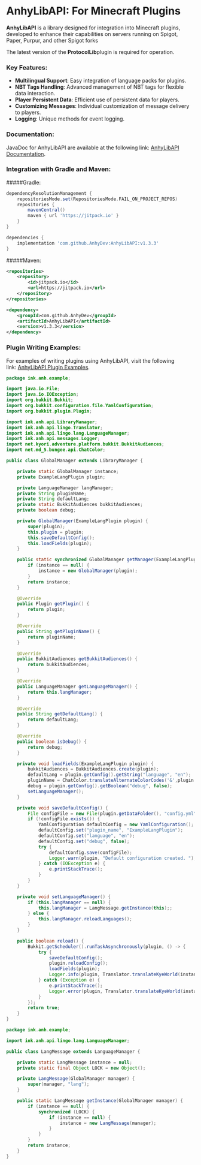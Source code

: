 # AnhyLibAPI: For Minecraft Plugins

**AnhyLibAPI** is a library designed for integration into Minecraft plugins, developed to enhance their capabilities on servers running on Spigot, Paper, Purpur, and other Spigot forks

The latest version of the **ProtocolLib**plugin is required for operation.


### Key Features:

*   **Multilingual Support**: Easy integration of language packs for plugins.
*   **NBT Tags Handling**: Advanced management of NBT tags for flexible data interaction.
*   **Player Persistent Data**: Efficient use of persistent data for players.
*   **Customizing Messages**: Individual customization of message delivery to players.
*   **Logging**: Unique methods for event logging.


### Documentation:

JavaDoc for AnhyLibAPI are available at the following link: [AnhyLibAPI Documentation](https://dev.anh.ink/anhylibapi/javadoc/).


### Integration with Gradle and Maven:

#####Gradle:

```groovy
dependencyResolutionManagement {
    repositoriesMode.set(RepositoriesMode.FAIL_ON_PROJECT_REPOS)
    repositories {
        mavenCentral()
        maven { url 'https://jitpack.io' }
    }
}
```
```groovy
dependencies {
    implementation 'com.github.AnhyDev:AnhyLibAPI:v1.3.3'
}
```

#####Maven:

```xml
<repositories>
    <repository>
        <id>jitpack.io</id>
        <url>https://jitpack.io</url>
    </repository>
</repositories>
```
```xml
<dependency>
    <groupId>com.github.AnhyDev</groupId>
    <artifactId>AnhyLibAPI</artifactId>
    <version>v1.3.3</version>
</dependency>
```

### Plugin Writing Examples:

For examples of writing plugins using AnhyLibAPI, visit the following link: [AnhyLibAPI Plugin Examples](https://github.com/AnhyDev/ResourcesHub/tree/main/AnhyLibAPI/examples/ExampleLangPlugin).

```java
package ink.anh.example;

import java.io.File;
import java.io.IOException;
import org.bukkit.Bukkit;
import org.bukkit.configuration.file.YamlConfiguration;
import org.bukkit.plugin.Plugin;

import ink.anh.api.LibraryManager;
import ink.anh.api.lingo.Translator;
import ink.anh.api.lingo.lang.LanguageManager;
import ink.anh.api.messages.Logger;
import net.kyori.adventure.platform.bukkit.BukkitAudiences;
import net.md_5.bungee.api.ChatColor;

public class GlobalManager extends LibraryManager {

    private static GlobalManager instance;
	private ExampleLangPlugin plugin;

	private LanguageManager langManager;
    private String pluginName;
    private String defaultLang;
    private static BukkitAudiences bukkitAudiences;
    private boolean debug;

	private GlobalManager(ExampleLangPlugin plugin) {
		super(plugin);
		this.plugin = plugin;
		this.saveDefaultConfig();
		this.loadFields(plugin);
	}

    public static synchronized GlobalManager getManager(ExampleLangPlugin plugin) {
        if (instance == null) {
            instance = new GlobalManager(plugin);
        }
        return instance;
    }

	@Override
	public Plugin getPlugin() {
		return plugin;
	}

	@Override
	public String getPluginName() {
		return pluginName;
	}

	@Override
	public BukkitAudiences getBukkitAudiences() {
		return bukkitAudiences;
	}

	@Override
	public LanguageManager getLanguageManager() {
		return this.langManager;
	}

	@Override
	public String getDefaultLang() {
		return defaultLang;
	}

	@Override
	public boolean isDebug() {
		return debug;
	}

    private void loadFields(ExampleLangPlugin plugin) {
        bukkitAudiences = BukkitAudiences.create(plugin);
        defaultLang = plugin.getConfig().getString("language", "en");
        pluginName = ChatColor.translateAlternateColorCodes('&',plugin.getConfig().getString("plugin_name", "ExampleLangPlugin"));
        debug = plugin.getConfig().getBoolean("debug", false);
        setLanguageManager();
    }

    private void saveDefaultConfig() {
    	File configFile = new File(plugin.getDataFolder(), "config.yml");
        if (!configFile.exists()) {
            YamlConfiguration defaultConfig = new YamlConfiguration();
            defaultConfig.set("plugin_name", "ExampleLangPlugin");
            defaultConfig.set("language", "en");
            defaultConfig.set("debug", false);
            try {
                defaultConfig.save(configFile);
                Logger.warn(plugin, "Default configuration created. ");
            } catch (IOException e) {
                e.printStackTrace();
            }
        }
    }

    private void setLanguageManager() {
        if (this.langManager == null) {
            this.langManager = LangMessage.getInstance(this);;
        } else {
        	this.langManager.reloadLanguages();
        }
    }

	public boolean reload() {
		Bukkit.getScheduler().runTaskAsynchronously(plugin, () -> {
	        try {
	        	saveDefaultConfig();
	            plugin.reloadConfig();
	            loadFields(plugin);
	            Logger.info(plugin, Translator.translateKyeWorld(instance, "configuration_reloaded" , new String[] {defaultLang}));
	        } catch (Exception e) {
	            e.printStackTrace();
	            Logger.error(plugin, Translator.translateKyeWorld(instance, "err_reloading_configuration ", new String[] {defaultLang}));
	        }
		});
        return true;
    }
}
```

```java
package ink.anh.example;

import ink.anh.api.lingo.lang.LanguageManager;

public class LangMessage extends LanguageManager {

    private static LangMessage instance = null;
    private static final Object LOCK = new Object();

    private LangMessage(GlobalManager manager) {
        super(manager, "lang");
    }

    public static LangMessage getInstance(GlobalManager manager) {
        if (instance == null) {
            synchronized (LOCK) {
                if (instance == null) {
                    instance = new LangMessage(manager);
                }
            }
        }
        return instance;
    }
}
```

